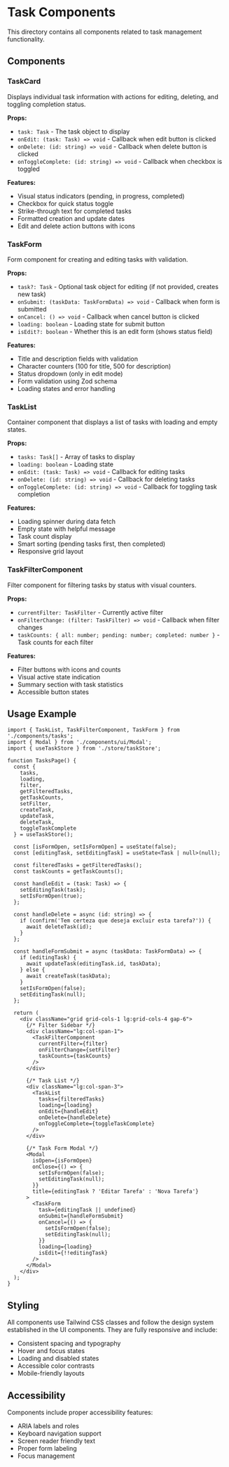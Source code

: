 # Task Components

This directory contains all components related to task management functionality.

## Components

### TaskCard
Displays individual task information with actions for editing, deleting, and toggling completion status.

**Props:**
- `task: Task` - The task object to display
- `onEdit: (task: Task) => void` - Callback when edit button is clicked
- `onDelete: (id: string) => void` - Callback when delete button is clicked
- `onToggleComplete: (id: string) => void` - Callback when checkbox is toggled

**Features:**
- Visual status indicators (pending, in progress, completed)
- Checkbox for quick status toggle
- Strike-through text for completed tasks
- Formatted creation and update dates
- Edit and delete action buttons with icons

### TaskForm
Form component for creating and editing tasks with validation.

**Props:**
- `task?: Task` - Optional task object for editing (if not provided, creates new task)
- `onSubmit: (taskData: TaskFormData) => void` - Callback when form is submitted
- `onCancel: () => void` - Callback when cancel button is clicked
- `loading: boolean` - Loading state for submit button
- `isEdit?: boolean` - Whether this is an edit form (shows status field)

**Features:**
- Title and description fields with validation
- Character counters (100 for title, 500 for description)
- Status dropdown (only in edit mode)
- Form validation using Zod schema
- Loading states and error handling

### TaskList
Container component that displays a list of tasks with loading and empty states.

**Props:**
- `tasks: Task[]` - Array of tasks to display
- `loading: boolean` - Loading state
- `onEdit: (task: Task) => void` - Callback for editing tasks
- `onDelete: (id: string) => void` - Callback for deleting tasks
- `onToggleComplete: (id: string) => void` - Callback for toggling task completion

**Features:**
- Loading spinner during data fetch
- Empty state with helpful message
- Task count display
- Smart sorting (pending tasks first, then completed)
- Responsive grid layout

### TaskFilterComponent
Filter component for filtering tasks by status with visual counters.

**Props:**
- `currentFilter: TaskFilter` - Currently active filter
- `onFilterChange: (filter: TaskFilter) => void` - Callback when filter changes
- `taskCounts: { all: number; pending: number; completed: number }` - Task counts for each filter

**Features:**
- Filter buttons with icons and counts
- Visual active state indication
- Summary section with task statistics
- Accessible button states

## Usage Example

```tsx
import { TaskList, TaskFilterComponent, TaskForm } from './components/tasks';
import { Modal } from './components/ui/Modal';
import { useTaskStore } from './store/taskStore';

function TasksPage() {
  const {
    tasks,
    loading,
    filter,
    getFilteredTasks,
    getTaskCounts,
    setFilter,
    createTask,
    updateTask,
    deleteTask,
    toggleTaskComplete
  } = useTaskStore();

  const [isFormOpen, setIsFormOpen] = useState(false);
  const [editingTask, setEditingTask] = useState<Task | null>(null);

  const filteredTasks = getFilteredTasks();
  const taskCounts = getTaskCounts();

  const handleEdit = (task: Task) => {
    setEditingTask(task);
    setIsFormOpen(true);
  };

  const handleDelete = async (id: string) => {
    if (confirm('Tem certeza que deseja excluir esta tarefa?')) {
      await deleteTask(id);
    }
  };

  const handleFormSubmit = async (taskData: TaskFormData) => {
    if (editingTask) {
      await updateTask(editingTask.id, taskData);
    } else {
      await createTask(taskData);
    }
    setIsFormOpen(false);
    setEditingTask(null);
  };

  return (
    <div className="grid grid-cols-1 lg:grid-cols-4 gap-6">
      {/* Filter Sidebar */}
      <div className="lg:col-span-1">
        <TaskFilterComponent
          currentFilter={filter}
          onFilterChange={setFilter}
          taskCounts={taskCounts}
        />
      </div>

      {/* Task List */}
      <div className="lg:col-span-3">
        <TaskList
          tasks={filteredTasks}
          loading={loading}
          onEdit={handleEdit}
          onDelete={handleDelete}
          onToggleComplete={toggleTaskComplete}
        />
      </div>

      {/* Task Form Modal */}
      <Modal
        isOpen={isFormOpen}
        onClose={() => {
          setIsFormOpen(false);
          setEditingTask(null);
        }}
        title={editingTask ? 'Editar Tarefa' : 'Nova Tarefa'}
      >
        <TaskForm
          task={editingTask || undefined}
          onSubmit={handleFormSubmit}
          onCancel={() => {
            setIsFormOpen(false);
            setEditingTask(null);
          }}
          loading={loading}
          isEdit={!!editingTask}
        />
      </Modal>
    </div>
  );
}
```

## Styling

All components use Tailwind CSS classes and follow the design system established in the UI components. They are fully responsive and include:

- Consistent spacing and typography
- Hover and focus states
- Loading and disabled states
- Accessible color contrasts
- Mobile-friendly layouts

## Accessibility

Components include proper accessibility features:

- ARIA labels and roles
- Keyboard navigation support
- Screen reader friendly text
- Proper form labeling
- Focus management